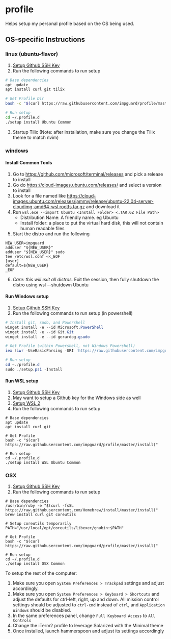 # profile

Helps setup my personal profile based on the OS being used.

## OS-specific Instructions

### linux (ubuntu-flavor)

1. [Setup Github SSH Key](https://help.github.com/en/enterprise/2.15/user/articles/generating-a-new-ssh-key-and-adding-it-to-the-ssh-agent)
2. Run the following commands to run setup

```bash
# Base dependencies
apt update
apt install curl git tilix

# Get Profile Dir
bash -c "$(curl https://raw.githubusercontent.com/impguard/profile/master/install)"

# Run setup
cd ~/.profile.d
./setup install Ubuntu Common
```

3. Startup Tilix (Note: after installation, make sure you change the Tilix
   theme to match nvim)

### windows

#### Install Common Tools

1. Go to https://github.com/microsoft/terminal/releases and pick a release to install
2. Go do https://cloud-images.ubuntu.com/releases/ and select a version to install
3. Look for a file named like
   https://cloud-images.ubuntu.com/releases/jammy/release/ubuntu-22.04-server-cloudimg-amd64-wsl.rootfs.tar.gz
   and download it
4. Run `wsl.exe --import Ubuntu <Install Folder> <.TAR.GZ File Path>`
   - Distribution Name: A friendly name. eg Ubuntu
   - Install folder: a place to put the virtual hard disk, this will not contain human readable files
5. Start the distro and run the following

```
NEW_USER=impguard
adduser "${NEW_USER}"
adduser "${NEW_USER}" sudo
tee /etc/wsl.conf <<_EOF
[user]
default=${NEW_USER}
_EOF
```

6. _Care: this will exit all distros._ Exit the session, then fully shutdown the distro using wsl --shutdown Ubuntu

#### Run Windows setup

1. [Setup Github SSH Key](https://help.github.com/en/enterprise/2.15/user/articles/generating-a-new-ssh-key-and-adding-it-to-the-ssh-agent)
2. Run the following commands to run setup (in powershell)

```powershell
# Install git, sudo, and Powershell
winget install -e --id Microsoft.PowerShell
winget install -e --id Git.Git
winget install -e --id gerardog.gsudo

# Get Profile (within Powershell, not Windows Powershell)
iex (iwr -UseBasicParsing -URI 'https://raw.githubusercontent.com/impguard/profile/master/install.ps1')

# Run setup
cd ~./profile.d
sudo ./setup.ps1 -Install
```

#### Run WSL setup

1. [Setup Github SSH Key](https://help.github.com/en/enterprise/2.15/user/articles/generating-a-new-ssh-key-and-adding-it-to-the-ssh-agent)
2. May want to setup a Github key for the Windows side as well
3. [Setup WSL 2](https://docs.microsoft.com/en-us/windows/wsl/install-win10)
4. Run the following commands to run setup

```
# Base dependencies
apt update
apt install curl git

# Get Profile
bash -c "$(curl https://raw.githubusercontent.com/impguard/profile/master/install)"

# Run setup
cd ~/.profile.d
./setup install WSL Ubuntu Common
```

### OSX

1. [Setup Github SSH Key](https://help.github.com/en/enterprise/2.15/user/articles/generating-a-new-ssh-key-and-adding-it-to-the-ssh-agent)
2. Run the following commands to run setup

```
# Base dependencies
/usr/bin/ruby -e "$(curl -fsSL https://raw.githubusercontent.com/Homebrew/install/master/install)"
brew install curl git coreutils

# Setup coreutils temporarily
PATH="/usr/local/opt/coreutils/libexec/gnubin:$PATH"

# Get Profile
bash -c "$(curl https://raw.githubusercontent.com/impguard/profile/master/install)"

# Run setup
cd ~/.profile.d
./setup install OSX Common
```

To setup the rest of the computer:

1. Make sure you open `System Preferences > Trackpad` settings and adjust
   accordingly.
2. Make sure you open `System Preferences > Keyboard > Shortcuts` and adjust
   the defaults for ctrl-left, right, up and down. All mission control settings
   should be adjusted to `ctrl-cmd` instead of `ctrl`, and `Application Windows` should be disabled.
3. In the same preferences panel, change `Full Keyboard Access` to `All Controls`
4. Change the iTerm2 profile to leverage Solarized with the Minimal theme
5. Once installed, launch hammerspoon and adjust its settings accordingly
